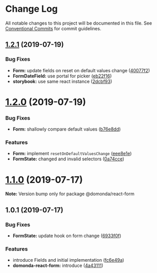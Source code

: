 # Change Log

All notable changes to this project will be documented in this file.
See [Conventional Commits](https://conventionalcommits.org) for commit guidelines.

## [1.2.1](https://github.com/domonda/domonda-js/compare/@domonda/react-form@1.2.0...@domonda/react-form@1.2.1) (2019-07-19)


### Bug Fixes

* **Form:** update fields on reset on default values change ([40077f2](https://github.com/domonda/domonda-js/commit/40077f2))
* **FormDateField:** use portal for picker ([eb22f16](https://github.com/domonda/domonda-js/commit/eb22f16))
* **storybook:** use same react instance ([2dcbf93](https://github.com/domonda/domonda-js/commit/2dcbf93))





# [1.2.0](https://github.com/domonda/domonda-js/compare/@domonda/react-form@1.1.0...@domonda/react-form@1.2.0) (2019-07-19)


### Bug Fixes

* **Form:** shallowly compare default values ([b76e8dd](https://github.com/domonda/domonda-js/commit/b76e8dd))


### Features

* **Form:** implement `resetOnDefaultValuesChange` ([eee8e1e](https://github.com/domonda/domonda-js/commit/eee8e1e))
* **FormState:** changed and invalid selectors ([0a74cce](https://github.com/domonda/domonda-js/commit/0a74cce))





# [1.1.0](https://github.com/domonda/domonda-js/compare/@domonda/react-form@1.0.1...@domonda/react-form@1.1.0) (2019-07-17)

**Note:** Version bump only for package @domonda/react-form





## 1.0.1 (2019-07-17)


### Bug Fixes

* **FormState:** update hook on form change ([6933f0f](https://github.com/domonda/domonda-js/commit/6933f0f))


### Features

* introduce Fields and initial implementation ([fc6e49a](https://github.com/domonda/domonda-js/commit/fc6e49a))
* **domonda-react-form:** introduce ([4a43111](https://github.com/domonda/domonda-js/commit/4a43111))
